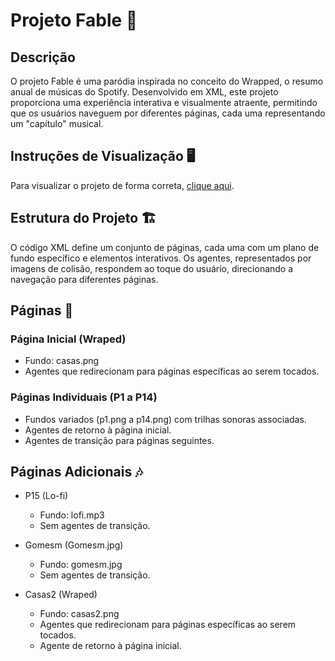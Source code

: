 # Projeto Fable 🎵

## Descrição
O projeto Fable é uma paródia inspirada no conceito do Wrapped, o resumo anual de músicas do Spotify. Desenvolvido em XML, este projeto proporciona uma experiência interativa e visualmente atraente, permitindo que os usuários naveguem por diferentes páginas, cada uma representando um "capítulo" musical.

## Instruções de Visualização 🖥️
Para visualizar o projeto de forma correta, [clique aqui](https://codefab-telemidia.vercel.app/fable/view/Fabio-araujo-silva/Wraped).

## Estrutura do Projeto 🏗️
O código XML define um conjunto de páginas, cada uma com um plano de fundo específico e elementos interativos. Os agentes, representados por imagens de colisão, respondem ao toque do usuário, direcionando a navegação para diferentes páginas.

## Páginas 📄
### Página Inicial (Wraped)
- Fundo: casas.png
- Agentes que redirecionam para páginas específicas ao serem tocados.

### Páginas Individuais (P1 a P14)
- Fundos variados (p1.png a p14.png) com trilhas sonoras associadas.
- Agentes de retorno à página inicial.
- Agentes de transição para páginas seguintes.

## Páginas Adicionais 🎶
- P15 (Lo-fi)
  - Fundo: lofi.mp3
  - Sem agentes de transição.

- Gomesm (Gomesm.jpg)
  - Fundo: gomesm.jpg
  - Sem agentes de transição.

- Casas2 (Wraped)
  - Fundo: casas2.png
  - Agentes que redirecionam para páginas específicas ao serem tocados.
  - Agente de retorno à página inicial.

